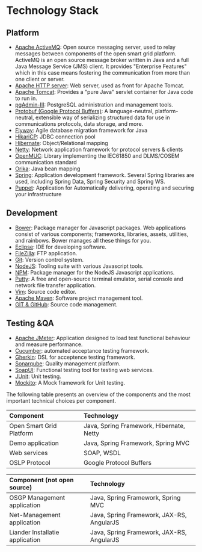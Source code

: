 <!--
SPDX-FileCopyrightText: Contributors to the GXF project

SPDX-License-Identifier: Apache-2.0
-->

# Technology Stack

## Platform

* [Apache ActiveMQ](http://activemq.apache.org/): Open source messaging server, used to relay messages between components of the open smart grid platform. ActiveMQ is an open source message broker written in Java and a full Java Message Service \(JMS\) client. It provides "Enterprise Features" which in this case means fostering the communication from more than one client or server.
* [Apache HTTP server](http://httpd.apache.org/): Web server, used as front for Apache Tomcat.
* [Apache Tomcat](http://tomcat.apache.org/): Provides a "pure Java" servlet container for Java code to run in.
* [pgAdmin-III](http://www.pgadmin.org/): PostgreSQL administration and management tools.
* [Protobuf \(Google Protocol Buffers\)](https://github.com/google/protobuf/): A language-neutral, platform-neutral, extensible way of serializing structured data for use in communications protocols, data storage, and more.
* [Flyway](https://flywaydb.org/): Agile database migration framework for Java
* [HikariCP](https://brettwooldridge.github.io/HikariCP/): JDBC connection pool
* [Hibernate](http://hibernate.org/): Object/Relational mapping
* [Netty](http://netty.io/): Network application framework for protocol servers & clients
* [OpenMUC](https://www.openmuc.org/): Library implementing the IEC61850 and DLMS/COSEM communication standard
* [Orika](http://orika-mapper.github.io/orika-docs/intro.html): Java bean mapping
* [Spring](https://spring.io/): Application development framework. Several Spring libraries are used, including Spring Data, Spring Security and Spring WS.
* [Puppet](https://puppet.com/): Application for Automatically delivering, operating and securing your infrastructure

## Development

* [Bower](http://bower.io/): Package manager for Javascript packages. Web applications consist of various components; frameworks, libraries, assets, utilities, and rainbows. Bower manages all these things for you.
* [Eclipse](https://eclipse.org/): IDE for developing software.
* [FileZilla](https://filezilla-project.org/): FTP application.
* [Git](https://git-scm.com/): Version control system.
* [NodeJS](https://nodejs.org/): Tooling suite with various Javascript tools.
* [NPM](https://www.npmjs.com/): Package manager for the NodeJS Javascript applications.
* [Putty](http://www.chiark.greenend.org.uk/~sgtatham/putty/): A free and open-source terminal emulator, serial console and network file transfer application.
* [Vim](http://www.vim.org/): Source code editor.
* [Apache Maven](https://maven.apache.org/): Software project management tool.
* [GIT & GitHub](https://github.com/osgp): Source code management.

## Testing &QA

* [Apache JMeter](http://jmeter.apache.org/): Application designed to load test functional behaviour and measure performance.
* [Cucumber](https://cucumber.io/): automated acceptance testing framework.
* [Gherkin](https://cucumber.io/docs/reference): DSL for acceptence testing framework.
* [Sonarqube](http://www.sonarqube.org/): Quality management platform.
* [SoapUI](https://www.soapui.org/): Functional testing tool for testing web services.
* [JUnit](http://junit.org/): Unit testing.
* [Mockito](http://mockito.org/): A Mock framework for Unit testing.

The following table presents an overview of the components and the most important technical choices per component.

| **Component** | **Technology** |
| :--- | :--- |
| Open Smart Grid Platform | Java, Spring Framework, Hibernate, Netty |
| Demo application | Java, Spring Framework, Spring MVC |
| Web services | SOAP, WSDL |
| OSLP Protocol | Google Protocol Buffers |

| **Component \(not open source\)** | **Technology** |
| :--- | :--- |
| OSGP Management application | Java, Spring Framework, Spring MVC |
| Net-Management application | Java, Spring Framework, JAX-RS, AngularJS |
| Liander Installatie application | Java, Spring Framework, JAX-RS, AngularJS |

